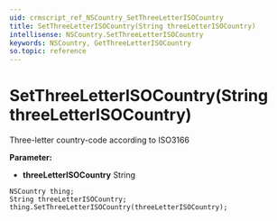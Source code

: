 ```yaml
---
uid: crmscript_ref_NSCountry_SetThreeLetterISOCountry
title: SetThreeLetterISOCountry(String threeLetterISOCountry)
intellisense: NSCountry.SetThreeLetterISOCountry
keywords: NSCountry, GetThreeLetterISOCountry
so.topic: reference
---
```


# SetThreeLetterISOCountry(String threeLetterISOCountry)

Three-letter country-code according to ISO3166 

**Parameter:** 
 - **threeLetterISOCountry** String

```crmscript
NSCountry thing;
String threeLetterISOCountry;
thing.SetThreeLetterISOCountry(threeLetterISOCountry);
```

